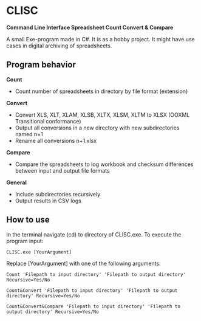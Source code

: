 # CLISC
**Command Line Interface Spreadsheet Count Convert & Compare**

A small Exe-program made in C#. It is as a hobby project. It might have use cases in digital archiving of spreadsheets.

## Program behavior
**Count**
* Count number of spreadsheets in directory by file format (extension)

**Convert**
* Convert XLS, XLT, XLAM, XLSB, XLTX, XLSM, XLTM to XLSX (OOXML Transitional conformance)
* Output all conversions in a new directory with new subdirectories named n+1
* Rename all conversions n+1.xlsx

**Compare**
* Compare the spreadsheets to log workbook and checksum differences between input and output file formats

**General**
* Include subdirectories recursively
* Output results in CSV logs

## How to use
In the terminal navigate (cd) to directory of CLISC.exe. To execute the program input:

```
CLISC.exe [YourArgument]
```

Replace [YourArgument] with one of the following arguments:

```
Count 'Filepath to input directory' 'Filepath to output directory' Recursive=Yes/No
```
```
Count&Convert 'Filepath to input directory' 'Filepath to output directory' Recursive=Yes/No
```
```
Count&Convert&Compare 'Filepath to input directory' 'Filepath to output directory' Recursive=Yes/No
```
